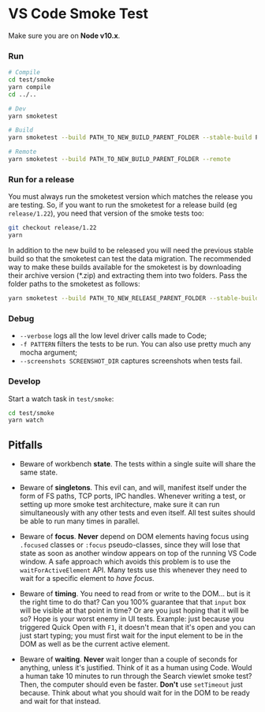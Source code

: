 # VS Code Smoke Test

Make sure you are on **Node v10.x**.

### Run

```bash
# Compile
cd test/smoke
yarn compile
cd ../..

# Dev
yarn smoketest

# Build
yarn smoketest --build PATH_TO_NEW_BUILD_PARENT_FOLDER --stable-build PATH_TO_LAST_STABLE_BUILD_PARENT_FOLDER

# Remote
yarn smoketest --build PATH_TO_NEW_BUILD_PARENT_FOLDER --remote
```

### Run for a release

You must always run the smoketest version which matches the release you are testing. So, if you want to run the smoketest for a release build (eg `release/1.22`), you need that version of the smoke tests too:

```bash
git checkout release/1.22
yarn
```

In addition to the new build to be released you will need the previous stable build so that the smoketest can test the data migration.
The recommended way to make these builds available for the smoketest is by downloading their archive version (\*.zip) and extracting
them into two folders. Pass the folder paths to the smoketest as follows:

```bash
yarn smoketest --build PATH_TO_NEW_RELEASE_PARENT_FOLDER --stable-build PATH_TO_LAST_STABLE_RELEASE_PARENT_FOLDER
```

### Debug

- `--verbose` logs all the low level driver calls made to Code;
- `-f PATTERN` filters the tests to be run. You can also use pretty much any mocha argument;
- `--screenshots SCREENSHOT_DIR` captures screenshots when tests fail.

### Develop

Start a watch task in `test/smoke`:

```bash
cd test/smoke
yarn watch
```

## Pitfalls

- Beware of workbench **state**. The tests within a single suite will share the same state.

- Beware of **singletons**. This evil can, and will, manifest itself under the form of FS paths, TCP ports, IPC handles. Whenever writing a test, or setting up more smoke test architecture, make sure it can run simultaneously with any other tests and even itself.	All test suites should be able to run many times in parallel.

- Beware of **focus**. **Never** depend on DOM elements having focus using `.focused` classes or `:focus` pseudo-classes, since they will lose that state as soon as another window appears on top of the running VS Code window. A safe approach which avoids this problem is to use the `waitForActiveElement` API. Many tests use this whenever they need to wait for a specific element to _have focus_.

- Beware of **timing**. You need to read from or write to the DOM... but is it the right time to do that? Can you 100% guarantee that that `input` box will be visible at that point in time? Or are you just hoping that it will be so? Hope is your worst enemy in UI tests. Example: just because you triggered Quick Open with `F1`, it doesn't mean that it's open and you can just start typing; you must first wait for the input element to be in the DOM as well as be the current active element.

- Beware of **waiting**. **Never** wait longer than a couple of seconds for anything, unless it's justified. Think of it as a human using Code. Would a human take 10 minutes to run through the Search viewlet smoke test? Then, the computer should even be faster. **Don't** use `setTimeout` just because. Think about what you should wait for in the DOM to be ready and wait for that instead.
